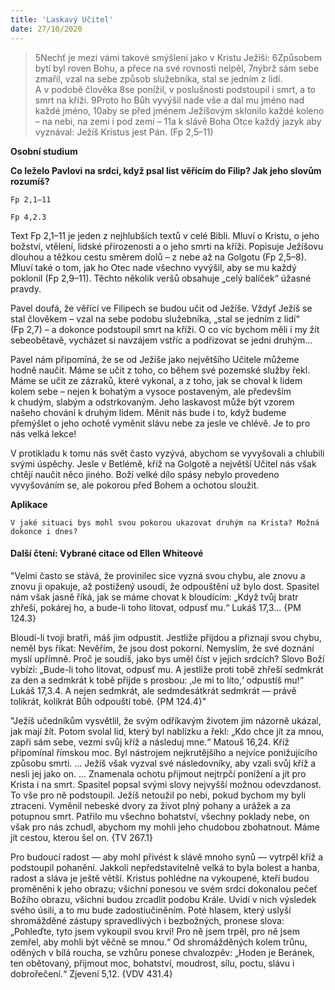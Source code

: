 ```yaml
---
title: 'Laskavý Učitel'
date: 27/10/2020
---
```


> <p></p>
> 5Nechť je mezi vámi takové smýšlení jako v Kristu Ježíši: 6Způsobem bytí byl roven Bohu, a přece na své rovnosti nelpěl, 7nýbrž sám sebe zmařil, vzal na sebe způsob služebníka, stal se jedním z lidí. A v podobě člověka 8se ponížil, v poslušnosti podstoupil i smrt, a to smrt na kříži. 9Proto ho Bůh vyvýšil nade vše a dal mu jméno nad každé jméno, 10aby se před jménem Ježíšovým sklonilo každé koleno – na nebi, na zemi i pod zemí – 11a k slávě Boha Otce každý jazyk aby vyznával: Ježíš Kristus jest Pán. (Fp 2,5–11)

**Osobní studium**

**Co leželo Pavlovi na srdci, když psal list věřícím do Filip? Jak jeho slovům rozumíš?**

`Fp 2,1–11`

`Fp 4,2.3`

Text Fp 2,1–11 je jeden z nejhlubších textů v celé Bibli. Mluví o Kristu, o jeho božství, vtělení, lidské přirozenosti a o jeho smrti na kříži. Popisuje Ježíšovu dlouhou a těžkou cestu směrem dolů – z nebe až na Golgotu (Fp 2,5–8). Mluví také o tom, jak ho Otec nade všechno vyvýšil, aby se mu každý poklonil (Fp 2,9–11). Těchto několik veršů obsahuje „celý balíček“ úžasné pravdy.

Pavel doufá, že věřící ve Filipech se budou učit od Ježíše. Vždyť Ježíš se stal člověkem – vzal na sebe podobu služebníka, „stal se jedním z lidí“ (Fp 2,7) – a dokonce podstoupil smrt na kříži. O co víc bychom měli i my žít sebeobětavě, vycházet si navzájem vstříc a podřizovat se jedni druhým…

Pavel nám připomíná, že se od Ježíše jako největšího Učitele můžeme hodně naučit. Máme se učit z toho, co během své pozemské služby řekl. Máme se učit ze zázraků, které vykonal, a z toho, jak se choval k lidem kolem sebe – nejen k bohatým a vysoce postaveným, ale především k chudým, slabým a odstrkovaným. Jeho laskavost může být vzorem našeho chování k druhým lidem. Měnit nás bude i to, když budeme přemýšlet o jeho ochotě vyměnit slávu nebe za jesle ve chlévě. Je to pro nás velká lekce!

V protikladu k tomu nás svět často vyzývá, abychom se vyvyšovali a chlubili svými úspěchy. Jesle v Betlémě, kříž na Golgotě a největší Učitel nás však chtějí naučit něco jiného. Boží velké dílo spásy nebylo provedeno vyvyšováním se, ale pokorou před Bohem a ochotou sloužit.

**Aplikace**

`V jaké situaci bys mohl svou pokorou ukazovat druhým na Krista? Možná dokonce i dnes?`

#### Další čtení: Vybrané citace od Ellen Whiteové

"Velmi často se stává, že provinilec sice vyzná svou chybu, ale znovu a znovu ji opakuje, až postižený usoudí, že odpouštění už bylo dost. Spasitel nám však jasně říká, jak se máme chovat k bloudícím: „Když tvůj bratr zhřeší, pokárej ho, a bude-li toho litovat, odpusť mu.“ Lukáš 17,3... {PM 124.3}

Bloudí-li tvoji bratři, máš jim odpustit. Jestliže přijdou a přiznají svou chybu, neměl bys říkat: Nevěřím, že jsou dost pokorní. Nemyslím, že své doznání myslí upřímně. Proč je soudíš, jako bys uměl číst v jejich srdcích? Slovo Boží vybízí: „Bude-li toho litovat, odpusť mu. A jestliže proti tobě zhřeší sedmkrát za den a sedmkrát k tobě přijde s prosbou: ‚Je mi to líto,‘ odpustíš mu!“ Lukáš 17,3.4. A nejen sedmkrát, ale sedmdesátkrát sedmkrát — právě tolikrát, kolikrát Bůh odpouští tobě. {PM 124.4}"

"Ježíš učedníkům vysvětlil, že svým odříkavým životem jim názorně ukázal, jak mají žít. Potom svolal lid, který byl nablízku a řekl: „Kdo chce jít za mnou, zapři sám sebe, vezmi svůj kříž a následuj mne.“ Matouš 16,24. Kříž připomínal římskou moc. Byl nástrojem nejkrutějšího a nejvíce ponižujícího způsobu smrti. ... Ježíš však vyzval své následovníky, aby vzali svůj kříž a nesli jej jako on. ... Znamenala ochotu přijmout nejtrpčí ponížení a jít pro Krista i na smrt. Spasitel popsal svými slovy nejvyšší možnou odevzdanost. To vše pro ně podstoupil. Ježíš netoužil po nebi, pokud bychom my byli ztraceni. Vyměnil nebeské dvory za život plný pohany a urážek a za potupnou smrt. Patřilo mu všechno bohatství, všechny poklady nebe, on však pro nás zchudl, abychom my mohli jeho chudobou zbohatnout. Máme jít cestou, kterou šel on. {TV 267.1}

Pro budoucí radost — aby mohl přivést k slávě mnoho synů — vytrpěl kříž a podstoupil pohanění. Jakkoli nepředstavitelně velká to byla bolest a hanba, radost a sláva je ještě větší. Kristus pohlédne na vykoupené, kteří budou proměněni k jeho obrazu; všichni ponesou ve svém srdci dokonalou pečeť Božího obrazu, všichni budou zrcadlit podobu Krále. Uvidí v nich výsledek svého úsilí, a to mu bude zadostiučiněním. Poté hlasem, který uslyší shromážděné zástupy spravedlivých i bezbožných, pronese slova: „Pohleďte, tyto jsem vykoupil svou krví! Pro ně jsem trpěl, pro ně jsem zemřel, aby mohli být věčně se mnou.“ Od shromážděných kolem trůnu, oděných v bílá roucha, se vzhůru ponese chvalozpěv: „Hoden je Beránek, ten obětovaný, přijmout moc, bohatství, moudrost, sílu, poctu, slávu i dobrořečení.“ Zjevení 5,12. {VDV 431.4}